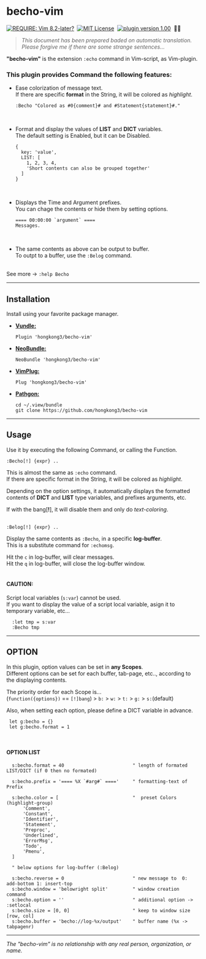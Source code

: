 # becho-vim

[![REQUIRE: Vim 8.2-later?](https://img.shields.io/static/v1?label=plugin&message=8.2%2B&color=2a2&logo=vim)](https://www.vim.org "REQUIRE: Vim 8.2 later")&nbsp;
[![MIT License](https://img.shields.io/static/v1?label=license&message=MIT&color=28c)](LICENSE "MIT License")&nbsp;
[![plugin version 1.00](https://img.shields.io/static/v1?label=version&message=1.00&color=e62)](https://github.com/hongkong3/becho-vim/ "plugin version 1.00")&nbsp;
🍔🍙

> *This document has been prepared baded on automatic translation.  
> Please forgive me if there are some strange sentences...*  

**"becho-vim"** is the extension `:echo` command in Vim-script, as Vim-plugin.  


### This plugin provides Command the following features:

- Ease colorization of message text.  
  If there are specific **format** in the String, it will be colored as *highlight*.  
  ```vim
  :Becho "Colored as #0{comment}# and #Statement{statement}#."
  ```
  <br />

- Format and display the values of **LIST** and **DICT** variables.  
  The default setting is Enabled, but it can be Disabled.  
  ```vim
  {
    key: 'value',
    LIST: [
      1, 2, 3, 4,
      'Short contents can also be grouped together'
    ]
  }
  ```
  <br />

- Displays the Time and Argument prefixes.  
  You can chage the contents or hide them by setting options.  
  ```vim
  ==== 00:00:00 `argument` ====
  Messages.
  ```
  <br />

- The same contents as above can be output to buffer.  
  To outpt to a buffer, use the `:Belog` command.  
  <br />

 See more -> `:help Becho`  


----
## Installation
Install using your favorite package manager.  

- [**Vundle:**](https://github.com/VundleVim/Vundle.vime)  
  ```vim
  Plugin 'hongkong3/becho-vim'
  ```
- [**NeoBundle:**](https://github.com/Shougo/neobundle.vim)  
  ```vim
  NeoBundle 'hongkong3/becho-vim'
  ```
- [**VimPlug:**](https://github.com/junegunn/vim-plug)  
  ```vim
  Plug 'hongkong3/becho-vim'
  ```
- [**Pathgon:**](https://github.com/tpope/vim-pathogen)  
  ```shell
  cd ~/.view/bundle
  git clone https://github.com/hongkong3/becho-vim
  ```

----

## Usage

Use it by executing the following Command, or calling the Function.  


```vim
:Becho[!] {expr} ..
```

This is almost the same as `:echo` command.  
If there are specific format in the String, it will be colored as *highlight*.  

Depending on the option settings, it automatically displays the formatted contents of **DICT** and **LIST** type variables, and prefixes arguments, etc.  

If with the bang[**!**], it will disable them and only do *text-coloring*.  
<br />

```vim
:Belog[!] {expr} ..
```

Display the same contents as `:Becho`, in a specific **log-buffer**.  
This is a substitute command for `:echomsg`.  

Hit the `c` in log-buffer, will clear messages.  
Hit the `q` in log-buffer, will close the log-buffer window.  
<br />

#### CAUTION:  
Script local variables (`s:var`) cannot be used.  
If you want to display the value of a script local variable, asign it to temporary variable, etc...  
```vim
  :let tmp = s:var
  :Becho tmp
```

----
## OPTION

In this plugin, option values can be set in **any Scopes**.  
Different options can be set for each buffer, tab-page, etc.., according to the displaying contents.  

The priority order for each Scope is...  
(`function({options})` == `[!]bang`)  >  `b:`  >  `w:`  >  `t:`  >  `g:`  >  `s:`(default)

Also, when setting each option, please define a DICT variable in advance.  
```vim
 let g:becho = {}
 let g:becho.format = 1
```
<br />

#### OPTION LIST

```vim
  s:becho.format = 40                         " length of formated LIST/DICT (if 0 then no formated)

  s:becho.prefix = '==== %X `#arg#` ===='     " formatting-text of Prefix

  s:becho.color = [                           "  preset Colors (highlight-group)
      'Comment',
      'Constant',
      'Identifier',
      'Statement',
      'Preproc',
      'Underlined',
      'ErrorMsg',
      'Todo',
      'Pmenu',
  ]

  " below options for log-buffer (:Belog)

  s:becho.reverse = 0                         " new message to  0: add-bottom 1: insert-top
  s:becho.window = 'belowright split'         " window creation command
  s:becho.option = ''                         " additional option -> :setlocal
  s:becho.size = [0, 0]                       " keep to window size [row, col]
  s:becho.buffer = 'becho://log-%x/output'    " buffer name (%x -> tabpagenr)
```

----

*The "becho-vim" is no relationship with any real person, organization, or name.*  

